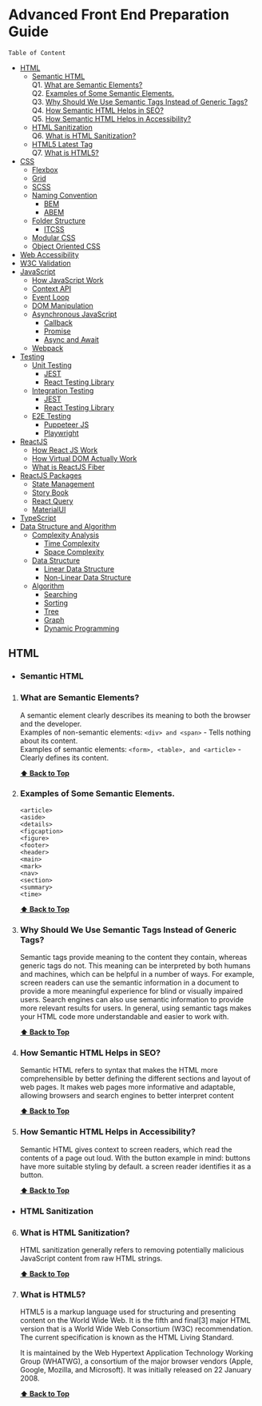 # Advanced Front End Preparation Guide

    Table of Content

- [HTML](#html)
  - [Semantic HTML](#semantic-html)  
     Q1. [What are Semantic Elements?](#what-are-semantic-elements)  
     Q2. [Examples of Some Semantic Elements.](#examples-of-some-semantic-elements)  
     Q3. [Why Should We Use Semantic Tags Instead of Generic Tags?](#why-should-we-use-semantic-tags-instead-of-generic-tags)  
     Q4. [How Semantic HTML Helps in SEO?](#how-semantic-html-helps-in-seo)  
     Q5. [How Semantic HTML Helps in Accessibility?](#how-semantic-html-helps-in-accessibility)
  - [HTML Sanitization](#html-sanitization)  
     Q6. [What is HTML Sanitization?](#what-is-html-sanitization)
  - [HTML5 Latest Tag](#html5-latest-tag)  
    Q7. [What is HTML5?](#what-is-html5)  
- [CSS](#css)
  - [Flexbox](#flexbox)
  - [Grid](#grid)
  - [SCSS](#scss)
  - [Naming Convention](#naming-convention)
    - [BEM](#bem)
    - [ABEM](#abem)
  - [Folder Structure](#folder-structure)
    - [ITCSS](#itcss)
  - [Modular CSS](#modular-css)
  - [Object Oriented CSS](#object-oriented-css)
- [Web Accessibility](#web-accessibility)
- [W3C Validation](#w3c-validation)
- [JavaScript](#javaccript)
  - [How JavaScript Work](#how-javascript-work)
  - [Context API](#context-api)
  - [Event Loop](#event-loop)
  - [DOM Manipulation](#dom-manipulation)
  - [Asynchronous JavaScript](#asynchronous-javascript)
    - [Callback](#callback)
    - [Promise](#promise)
    - [Async and Await](#async-and-await)
  - [Webpack](#webpack)
- [Testing](#testing)
  - [Unit Testing](#unit-testing)
    - [JEST](#jest)
    - [React Testing Library](#react-testing-library)
  - [Integration Testing](#integration-testing)
    - [JEST](#jest)
    - [React Testing Library](#react-testing-library)
  - [E2E Testing](#e2e-testing)
    - [Puppeteer JS](#puppeteer-js)
    - [Playwright](#playwright)
- [ReactJS](#reactjs)
  - [How React JS Work](#how-react-js-work)
  - [How Virtual DOM Actually Work](#how-virtual-dom-actually-work)
  - [What is ReactJS Fiber](#what-is-reactjs-fiber)
- [ReactJS Packages](#reactjs-packages)
  - [State Management](#state-management)
  - [Story Book](#story-book)
  - [React Query](#react-query)
  - [MaterialUI](#materialui)
- [TypeScript](#typeScript)
- [Data Structure and Algorithm](#data-structure-and-algorithm)
  - [Complexity Analysis](#complexity-analysis)
    - [Time Complexity](#time-complexity)
    - [Space Complexity](#space-complexity)
  - [Data Structure](#data-structure)
    - [Linear Data Structure](#linear-data-structure)
    - [Non-Linear Data Structure](#non-linear-data-structure)
  - [Algorithm](#algorithm)
    - [Searching](#searching)
    - [Sorting](#sorting)
    - [Tree](#tree)
    - [Graph](#graph)
    - [Dynamic Programming](#dynamic-programming)

## HTML

- ### Semantic HTML

1.  ### What are Semantic Elements?

    A semantic element clearly describes its meaning to both the browser and the developer.  
    Examples of non-semantic elements: `<div> and <span>` - Tells nothing about its content.  
    Examples of semantic elements: `<form>, <table>, and <article>` - Clearly defines its content.

    **[⬆ Back to Top](#advanced-front-end-preparation-guide)**

2.  ### Examples of Some Semantic Elements.
    ```
    <article>
    <aside>
    <details>
    <figcaption>
    <figure>
    <footer>
    <header>
    <main>
    <mark>
    <nav>
    <section>
    <summary>
    <time>
    ```
    **[⬆ Back to Top](#advanced-front-end-preparation-guide)**
3.  ### Why Should We Use Semantic Tags Instead of Generic Tags?

    Semantic tags provide meaning to the content they contain, whereas generic tags do not. This meaning can be interpreted by both humans and machines, which can be helpful in a number of ways. For example, screen readers can use the semantic information in a document to provide a more meaningful experience for blind or visually impaired users. Search engines can also use semantic information to provide more relevant results for users. In general, using semantic tags makes your HTML code more understandable and easier to work with.

    **[⬆ Back to Top](#advanced-front-end-preparation-guide)**

4.  ### How Semantic HTML Helps in SEO?

    Semantic HTML refers to syntax that makes the HTML more comprehensible by better defining the different sections and layout of web pages. It makes web pages more informative and adaptable, allowing browsers and search engines to better interpret content

    **[⬆ Back to Top](#advanced-front-end-preparation-guide)**

5.  ### How Semantic HTML Helps in Accessibility?

    Semantic HTML gives context to screen readers, which read the contents of a page out loud. With the button example in mind: buttons have more suitable styling by default. a screen reader identifies it as a button.

    **[⬆ Back to Top](#advanced-front-end-preparation-guide)**

- ### HTML Sanitization

6.  ### What is HTML Sanitization?

    HTML sanitization generally refers to removing potentially malicious JavaScript content from raw HTML strings.

    **[⬆ Back to Top](#advanced-front-end-preparation-guide)**

7.  ### What is HTML5?

    HTML5 is a markup language used for structuring and presenting content on the World Wide Web. It is the fifth and final[3] major HTML version that is a World Wide Web Consortium (W3C) recommendation. The current specification is known as the HTML Living Standard. 

    It is maintained by the Web Hypertext Application Technology Working Group (WHATWG), a consortium of the major browser vendors (Apple, Google, Mozilla, and Microsoft). It was initially released on 22 January 2008.

    **[⬆ Back to Top](#advanced-front-end-preparation-guide)**
